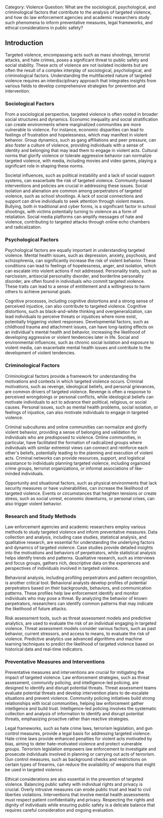 Category: Violence
Question: What are the sociological, psychological, and criminological factors that contribute to the analysis of targeted violence, and how do law enforcement agencies and academic researchers study such phenomena to inform preventative measures, legal frameworks, and ethical considerations in public safety?


## Introduction

Targeted violence, encompassing acts such as mass shootings, terrorist attacks, and hate crimes, poses a significant threat to public safety and social stability. These acts of violence are not isolated incidents but are often the result of a complex interplay of sociological, psychological, and criminological factors. Understanding the multifaceted nature of targeted violence requires an interdisciplinary approach that integrates insights from various fields to develop comprehensive strategies for prevention and intervention.

### Sociological Factors

From a sociological perspective, targeted violence is often rooted in broader social structures and dynamics. Economic inequality and social stratification can create environments where marginalized communities are more vulnerable to violence. For instance, economic disparities can lead to feelings of frustration and hopelessness, which may manifest in violent behavior. Group dynamics, such as gang affiliations and peer pressure, can also foster a culture of violence, providing individuals with a sense of identity and belonging that may lead them to engage in violent acts. Cultural norms that glorify violence or tolerate aggressive behavior can normalize targeted violence, with media, including movies and video games, playing a significant role in shaping these norms.

Societal influences, such as political instability and a lack of social support systems, can exacerbate the risk of targeted violence. Community-based interventions and policies are crucial in addressing these issues. Social isolation and alienation are common among perpetrators of targeted violence, such as school shootings. A lack of social connections and support can drive individuals to seek attention through violent means. Bullying, both in traditional and cyber forms, is a significant factor in school shootings, with victims potentially turning to violence as a form of retaliation. Social media platforms can amplify messages of hate and violence, contributing to targeted attacks through online echo chambers and radicalization.

### Psychological Factors

Psychological factors are equally important in understanding targeted violence. Mental health issues, such as depression, anxiety, psychosis, and schizophrenia, can significantly increase the risk of violent behavior. These conditions can lead to feelings of hopelessness, anger, and isolation, which can escalate into violent actions if not addressed. Personality traits, such as narcissism, antisocial personality disorder, and borderline personality disorder, are often found in individuals who commit targeted violence. These traits can lead to a sense of entitlement and a willingness to harm others to achieve personal goals.

Cognitive processes, including cognitive distortions and a strong sense of perceived injustice, can also contribute to targeted violence. Cognitive distortions, such as black-and-white thinking and overgeneralization, can lead individuals to perceive threats or injustices where none exist, potentially triggering violent responses. Developmental factors, such as childhood trauma and attachment issues, can have long-lasting effects on an individual's mental health and behavior, increasing the likelihood of developing aggressive or violent tendencies later in life. Social and environmental influences, such as chronic social isolation and exposure to violent media, can exacerbate mental health issues and contribute to the development of violent tendencies.

### Criminological Factors

Criminological factors provide a framework for understanding the motivations and contexts in which targeted violence occurs. Criminal motivations, such as revenge, ideological beliefs, and personal grievances, are common drivers of targeted violence. Revenge is often a response to perceived wrongdoings or personal conflicts, while ideological beliefs can motivate individuals to act to advance their political, religious, or social causes. Personal issues, such as mental health problems, social isolation, or feelings of injustice, can also motivate individuals to engage in targeted violence.

Criminal subcultures and online communities can normalize and glorify violent behavior, providing a sense of belonging and validation for individuals who are predisposed to violence. Online communities, in particular, have facilitated the formation of radicalized groups where individuals with similar extremist views can connect and reinforce each other's beliefs, potentially leading to the planning and execution of violent acts. Criminal networks can provide resources, support, and logistical assistance to individuals planning targeted violence, including organized crime groups, terrorist organizations, or informal associations of like-minded individuals.

Opportunity and situational factors, such as physical environments that lack security measures or have vulnerabilities, can increase the likelihood of targeted violence. Events or circumstances that heighten tensions or create stress, such as social unrest, economic downturns, or personal crises, can also trigger violent behavior.

### Research and Study Methods

Law enforcement agencies and academic researchers employ various methods to study targeted violence and inform preventative measures. Data collection and analysis, including case studies, statistical analysis, and qualitative research, are essential for understanding the underlying factors and dynamics of targeted violence. Case studies provide detailed insights into the motivations and behaviors of perpetrators, while statistical analysis helps identify trends and patterns. Qualitative research, such as interviews and focus groups, gathers rich, descriptive data on the experiences and perspectives of individuals involved in targeted violence.

Behavioral analysis, including profiling perpetrators and pattern recognition, is another critical tool. Behavioral analysts develop profiles of potential perpetrators based on their backgrounds, behaviors, and communication patterns. These profiles help law enforcement identify and monitor individuals who may pose a threat. By analyzing the behavior of known perpetrators, researchers can identify common patterns that may indicate the likelihood of future attacks.

Risk assessment tools, such as threat assessment models and predictive analytics, are used to evaluate the risk of an individual engaging in targeted violence. Threat assessment models consider various factors, such as past behavior, current stressors, and access to means, to evaluate the risk of violence. Predictive analytics use advanced algorithms and machine learning techniques to predict the likelihood of targeted violence based on historical data and real-time indicators.

### Preventative Measures and Interventions

Preventative measures and interventions are crucial for mitigating the impact of targeted violence. Law enforcement strategies, such as threat assessment, community policing, and intelligence-led policing, are designed to identify and disrupt potential threats. Threat assessment teams evaluate potential threats and develop intervention plans to de-escalate situations and prevent violence. Community policing initiatives build strong relationships with local communities, helping law enforcement gather intelligence and build trust. Intelligence-led policing involves the systematic collection and analysis of information to identify and disrupt potential threats, emphasizing proactive rather than reactive strategies.

Legal frameworks, such as hate crime laws, terrorism legislation, and gun control measures, provide a legal basis for addressing targeted violence. Hate crime laws provide enhanced penalties for violent acts motivated by bias, aiming to deter hate-motivated violence and protect vulnerable groups. Terrorism legislation empowers law enforcement to investigate and prosecute individuals involved in planning or carrying out acts of terrorism. Gun control measures, such as background checks and restrictions on certain types of firearms, can reduce the availability of weapons that might be used in targeted violence.

Ethical considerations are also essential in the prevention of targeted violence. Balancing public safety with individual rights and privacy is crucial. Overly intrusive measures can erode public trust and lead to civil liberties violations. Interventions that involve mental health assessments must respect patient confidentiality and privacy. Respecting the rights and dignity of individuals while ensuring public safety is a delicate balance that requires careful consideration and ongoing evaluation.

